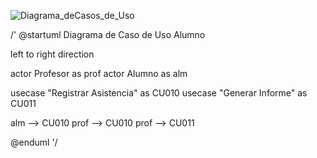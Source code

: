 ![Diagrama_deCasos_de_Uso](DCU-002_Alumno.png)﻿

/'
@startuml Diagrama de Caso de Uso Alumno

left to right direction

actor Profesor as prof
actor Alumno as alm

usecase "Registrar Asistencia" as CU010
usecase "Generar Informe" as CU011

alm --> CU010
prof --> CU010
prof --> CU011

@enduml
'/
